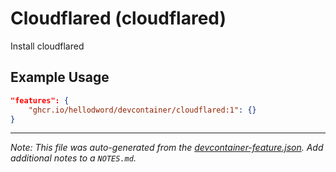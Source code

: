 
# Cloudflared (cloudflared)

Install cloudflared

## Example Usage

```json
"features": {
    "ghcr.io/hellodword/devcontainer/cloudflared:1": {}
}
```





---

_Note: This file was auto-generated from the [devcontainer-feature.json](https://github.com/hellodword/devcontainer/blob/main/features/src/cloudflared/devcontainer-feature.json).  Add additional notes to a `NOTES.md`._
